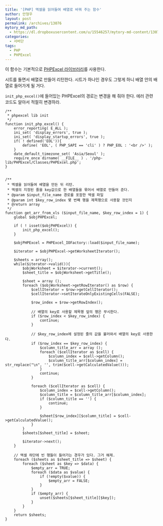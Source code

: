 ```yaml
---
title: '[PHP] 엑셀을 읽어들여 배열로 바꿔 주는 함수'
author: 안형우
layout: post
permalink: /archives/13076
mytory_md_path:
  - https://dl.dropboxusercontent.com/u/15546257/mytory-md-content/13076-excel-to-array.md
categories:
  - 서버단
tags:
  - PHP
  - PHPExcel
---
```

이 함수는 기본적으로 [PHPExcel 라이브러리][1]를 사용한다.

시트를 돌면서 배열로 만들어 리턴한다. 시트가 하나인 경우도 그렇게 하니 배열 안의 배열로 들어가게 될 거다.

`init_php_excel()`에 들어있는 PHPExcel의 경로는 변경을 해 줘야 한다. 에러 관련 코드도 알아서 적절히 변경하라.

    /**
     * phpexcel lib init
     */
    function init_php_excel() {
        error_reporting( E_ALL );
        ini_set( 'display_errors', true );
        ini_set( 'display_startup_errors', true );
        if( ! defined('EOL')){
            define( 'EOL', ( PHP_SAPI == 'cli' ) ? PHP_EOL : '<br />' );
        }
        date_default_timezone_set( 'Asia/Seoul' );
        require_once dirname( __FILE__ ) . '/php-lib/PHPExcel/Classes/PHPExcel.php';
    }
    
    
    /**
     * 엑셀을 읽어들여 배열을 만든 뒤 리턴.
     * 엑셀의 지정된 줄을 key값으로 한 배열들을 묶어서 배열로 만들어 준다.
     * @param $input_file_name 경로를 포함한 엑셀 파일
     * @param int $key_row_index 몇 번째 행을 제목행으로 사용할 것인지
     * @return array
     */
    function get_arr_from_xls ($input_file_name, $key_row_index = 1) {
        global $objPHPExcel;
    
        if ( ! isset($objPHPExcel)) {
            init_php_excel();
        }
    
        $objPHPExcel = PHPExcel_IOFactory::load($input_file_name);
    
        $iterator = $objPHPExcel->getWorksheetIterator();
    
        $sheets = array();
        while($iterator->valid()){
            $objWorksheet = $iterator->current();
            $sheet_title = $objWorksheet->getTitle();
    
            $sheet = array ();
            foreach ($objWorksheet->getRowIterator() as $row) {
                $cellIterator = $row->getCellIterator();
                $cellIterator->setIterateOnlyExistingCells(FALSE);
    
                $row_index = $row->getRowIndex();
    
                // 배열의 key로 사용할 제목행 앞의 행은 무시한다.
                if ($row_index < $key_row_index) {
                    continue;
                }
    
                // $key_row_index에 설정된 줄의 값을 불러와서 배열의 key로 사용한다.
                if ($row_index == $key_row_index) {
                    $column_title_arr = array ();
                    foreach ($cellIterator as $cell) {
                        $column_index = $cell->getColumn();
                        $column_title_arr[$column_index] = str_replace("\n", '', trim($cell->getCalculatedValue()));
                    }
                    continue;
                }
    
                foreach ($cellIterator as $cell) {
                    $column_index = $cell->getColumn();
                    $column_title = $column_title_arr[$column_index];
                    if ($column_title == '') {
                        continue;
                    }
    
                    $sheet[$row_index][$column_title] = $cell->getCalculatedValue();
                }
            }
            $sheets[$sheet_title] = $sheet;
    
            $iterator->next();
        }
    
        // 엑셀 하단에 빈 행들이 들어가는 경우가 있다. 그거 해제.
        foreach ($sheets as $sheet_title => $sheet) {
            foreach ($sheet as $key => $data) {
                $empty_arr = TRUE;
                foreach ($data as $value) {
                    if (!empty($value)) {
                        $empty_arr = FALSE;
                    }
                }
                if ($empty_arr) {
                    unset($sheets[$sheet_title][$key]);
                }
            }
        }
        return $sheets;
    }

 [1]: https://phpexcel.codeplex.com/